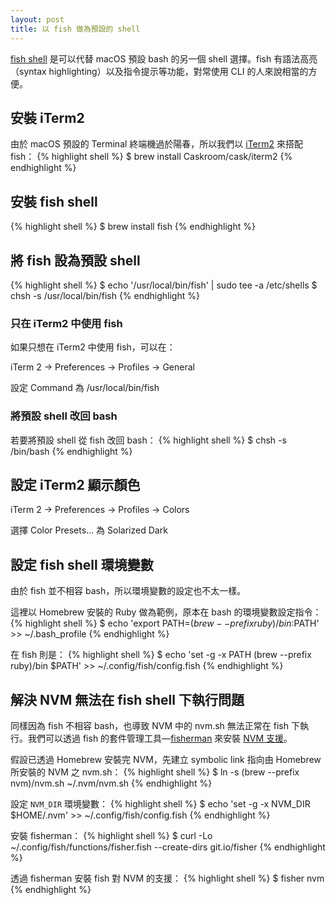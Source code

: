 ```yaml
---
layout: post
title: 以 fish 做為預設的 shell
---
```


[fish shell](https://fishshell.com/) 是可以代替 macOS 預設 bash 的另一個 shell 選擇。fish 有語法高亮（syntax highlighting）以及指令提示等功能，對常使用 CLI 的人來說相當的方便。

## 安裝 iTerm2
由於 macOS 預設的 Terminal 終端機過於陽春，所以我們以 [iTerm2](https://www.iterm2.com/) 來搭配 fish：
{% highlight shell %}
$ brew install Caskroom/cask/iterm2
{% endhighlight %}

## 安裝 fish shell
{% highlight shell %}
$ brew install fish
{% endhighlight %}

## 將 fish 設為預設 shell
{% highlight shell %}
$ echo '/usr/local/bin/fish' | sudo tee -a /etc/shells
$ chsh -s /usr/local/bin/fish
{% endhighlight %}

### 只在 iTerm2 中使用 fish
如果只想在 iTerm2 中使用 fish，可以在：

iTerm 2 -> Preferences -> Profiles -> General

設定 Command 為 /usr/local/bin/fish

### 將預設 shell 改回 bash
若要將預設 shell 從 fish 改回 bash：
{% highlight shell %}
$ chsh -s /bin/bash
{% endhighlight %}

## 設定 iTerm2 顯示顏色
iTerm 2 -> Preferences -> Profiles -> Colors

選擇 Color Presets… 為 Solarized Dark

## 設定 fish shell 環境變數
由於 fish 並不相容 bash，所以環境變數的設定也不太一樣。

這裡以 Homebrew 安裝的 Ruby 做為範例，原本在 bash 的環境變數設定指令：
{% highlight shell %}
$ echo 'export PATH=$(brew --prefix ruby)/bin:$PATH' >> ~/.bash_profile
{% endhighlight %}

在 fish 則是：
{% highlight shell %}
$ echo 'set -g -x PATH (brew --prefix ruby)/bin $PATH' >> ~/.config/fish/config.fish
{% endhighlight %}

## 解決 NVM 無法在 fish shell 下執行問題
同樣因為 fish 不相容 bash，也導致 NVM 中的 nvm.sh 無法正常在 fish 下執行。我們可以透過 fish 的套件管理工具—[fisherman](https://fisherman.github.io/) 來安裝 [NVM 支援](https://github.com/fisherman/nvm)。

假設已透過 Homebrew 安裝完 NVM，先建立 symbolic link 指向由 Homebrew 所安裝的 NVM 之 nvm.sh：
{% highlight shell %}
$ ln -s (brew --prefix nvm)/nvm.sh ~/.nvm/nvm.sh
{% endhighlight %}

設定 `NVM_DIR` 環境變數：
{% highlight shell %}
$ echo 'set -g -x NVM_DIR $HOME/.nvm' >> ~/.config/fish/config.fish
{% endhighlight %}

安裝 fisherman：
{% highlight shell %}
$ curl -Lo ~/.config/fish/functions/fisher.fish --create-dirs git.io/fisher
{% endhighlight %}

透過 fisherman 安裝 fish 對 NVM 的支援：
{% highlight shell %}
$ fisher nvm
{% endhighlight %}